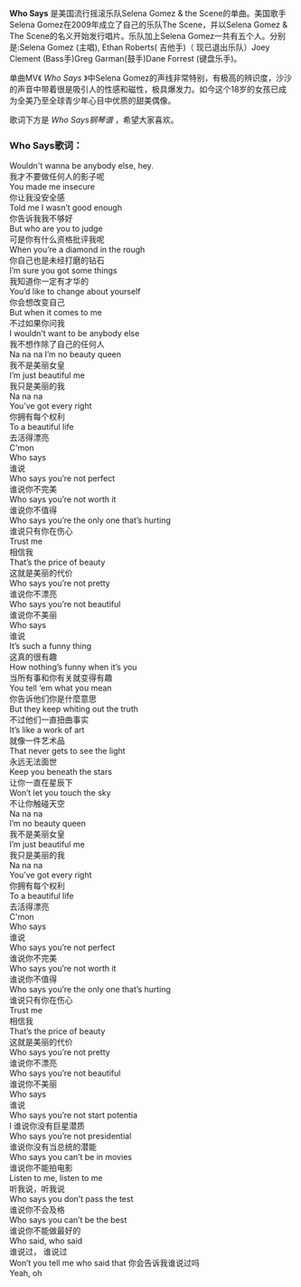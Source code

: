 

**Who Says** 是美国流行摇滚乐队Selena Gomez & the Scene的单曲。美国歌手Selena
Gomez在2009年成立了自己的乐队The Scene，并以Selena Gomez & The Scene的名义开始发行唱片。乐队加上Selena
Gomez一共有五个人。分别是:Selena Gomez (主唱), Ethan Roberts( 吉他手)（ 现已退出乐队）Joey Clement
(Bass手)Greg Garman(鼓手)Dane Forrest (键盘乐手)。

  
单曲MV《 _Who Says_ 》中Selena
Gomez的声线非常特别，有极高的辨识度，沙沙的声音中带着很是吸引人的性感和磁性，极具爆发力。如今这个18岁的女孩已成为全美乃至全球青少年心目中优质的甜美偶像。

  
歌词下方是 _Who Says钢琴谱_ ，希望大家喜欢。

### Who Says歌词：

Wouldn't wanna be anybody else, hey.  
我才不要做任何人的影子呢  
You made me insecure  
你让我没安全感  
Told me I wasn’t good enough  
你告诉我我不够好  
But who are you to judge  
可是你有什么资格批评我呢  
When you’re a diamond in the rough  
你自己也是未经打磨的钻石  
I’m sure you got some things  
我知道你一定有才华的  
You’d like to change about yourself  
你会想改变自己  
But when it comes to me  
不过如果你问我  
I wouldn’t want to be anybody else  
我不想作除了自己的任何人  
Na na na I’m no beauty queen  
我不是美丽女皇  
I’m just beautiful me  
我只是美丽的我  
Na na na  
You’ve got every right  
你拥有每个权利  
To a beautiful life  
去活得漂亮  
C'mon  
Who says  
谁说  
Who says you’re not perfect  
谁说你不完美  
Who says you’re not worth it  
谁说你不值得  
Who says you’re the only one that’s hurting  
谁说只有你在伤心  
Trust me  
相信我  
That’s the price of beauty  
这就是美丽的代价  
Who says you’re not pretty  
谁说你不漂亮  
Who says you’re not beautiful  
谁说你不美丽  
Who says  
谁说  
It’s such a funny thing  
这真的很有趣  
How nothing’s funny when it’s you  
当所有事和你有关就变得有趣  
You tell ‘em what you mean  
你告诉他们你是什麼意思  
But they keep whiting out the truth  
不过他们一直扭曲事实  
It’s like a work of art  
就像一件艺术品  
That never gets to see the light  
永远无法面世  
Keep you beneath the stars  
让你一直在星辰下  
Won’t let you touch the sky  
不让你触碰天空  
Na na na  
I’m no beauty queen  
我不是美丽女皇  
I’m just beautiful me  
我只是美丽的我  
Na na na  
You’ve got every right  
你拥有每个权利  
To a beautiful life  
去活得漂亮  
C'mon  
Who says  
谁说  
Who says you’re not perfect  
谁说你不完美  
Who says you’re not worth it  
谁说你不值得  
Who says you’re the only one that’s hurting  
谁说只有你在伤心  
Trust me  
相信我  
That’s the price of beauty  
这就是美丽的代价  
Who says you’re not pretty  
谁说你不漂亮  
Who says you’re not beautiful  
谁说你不美丽  
Who says  
谁说  
Who says you’re not start potentia  
l 谁说你没有巨星潜质  
Who says you’re not presidential  
谁说你没有当总统的潜能  
Who says you can’t be in movies  
谁说你不能拍电影  
Listen to me, listen to me  
听我说，听我说  
Who says you don’t pass the test  
谁说你不会及格  
Who says you can’t be the best  
谁说你不能做最好的  
Who said, who said  
谁说过， 谁说过  
Won’t you tell me who said that 你会告诉我谁说过吗  
Yeah, oh

